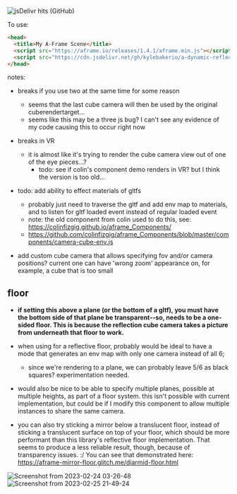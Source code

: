 <!-- github -->
![jsDelivr hits (GitHub)](https://img.shields.io/jsdelivr/gh/hm/kylebakerio/a-dynamic-reflection)

To use:

```html
<head>
  <title>My A-Frame Scene</title>
  <script src="https://aframe.io/releases/1.4.1/aframe.min.js"></script>
  <script src="https://cdn.jsdelivr.net/gh/kylebakerio/a-dynamic-reflection@1.1.0/dynamic-reflection.js"></script>
</head>
```

notes:

- breaks if you use two at the same time for some reason
  - seems that the last cube camera will then be used by the original cuberendertarget...
  - seems like this may be a three js bug? I can't see any evidence of my code causing this to occur right now

- breaks in VR
  - it is almost like it's trying to render the cube camera view out of one of the eye pieces...?
    - todo: see if colin's component demo renders in VR? but I think the version is too old...

- todo: add ability to effect materials of gltfs
  - probably just need to traverse the gltf and add env map to materials, and to listen for gltf loaded event instead of regular loaded event
  - note: the old component from colin used to do this, see: https://colinfizgig.github.io/aframe_Components/
  - https://github.com/colinfizgig/aframe_Components/blob/master/components/camera-cube-env.js

- add custom cube camera that allows specifying fov and/or camera positions? current one can have 'wrong zoom' appearance on, for example, a cube that is too small

## floor
- **if setting this above a plane (or the bottom of a gltf), you must have the bottom side of that plane be transparent--so, needs to be a one-sided floor. This is because the reflection cube camera takes a picture from underneath that floor to work.**
- when using for a reflective floor, probably would be ideal to have a mode that generates an env map with only one camera instead of all 6; 
  - since we're rendering to a plane, we can probably leave 5/6 as black squares? experimentation needed.
- would also be nice to be able to specify multiple planes, possible at multiple heights, as part of a floor system. this isn't possible with current implementation, but could be if I modify this component to allow multiple instances to share the same camera. 

- you can also try sticking a mirror below a translucent floor, instead of sticking a translucent surface on top of your floor, which should be
more performant than this library's reflective floor implementation. That seems to produce a less reliable result, though, because of transparency issues. :/
You can see that demonstrated here: https://aframe-mirror-floor.glitch.me/diarmid-floor.html

![Screenshot from 2023-02-24 03-26-48](https://user-images.githubusercontent.com/6391152/221391833-52139802-b55a-4b03-ac21-6cd1169cc40b.png)
![Screenshot from 2023-02-25 21-49-24](https://user-images.githubusercontent.com/6391152/221391837-b245b256-0e6e-4f7d-a0ff-80ddea6b7c9b.png)
